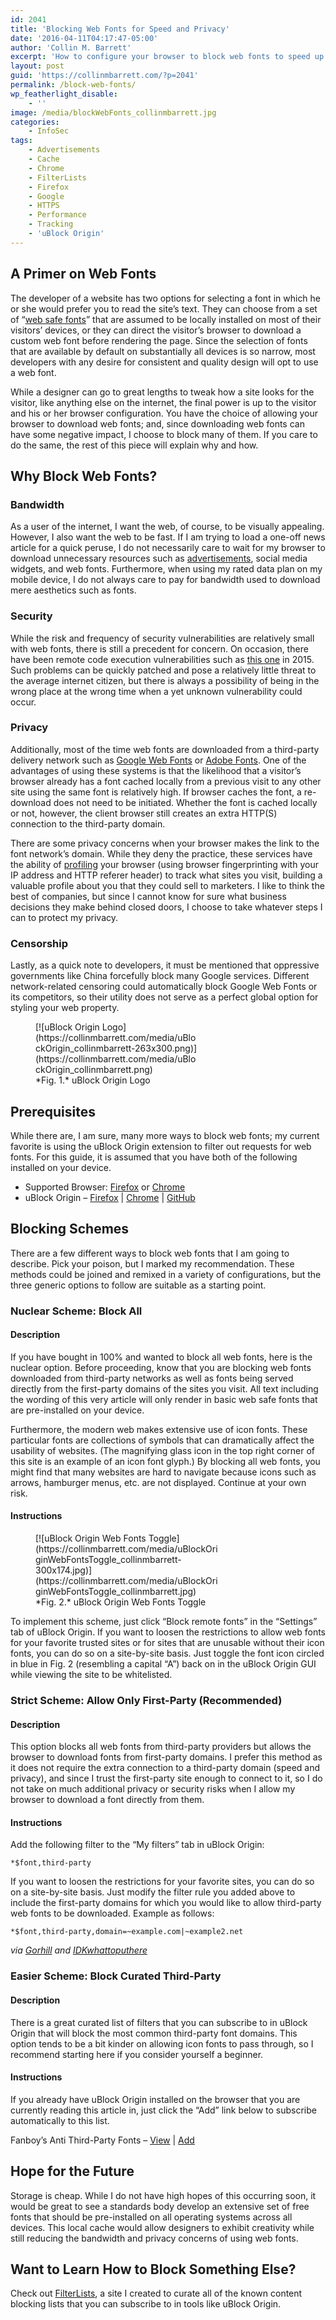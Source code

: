 ```yaml
---
id: 2041
title: 'Blocking Web Fonts for Speed and Privacy'
date: '2016-04-11T04:17:47-05:00'
author: 'Collin M. Barrett'
excerpt: 'How to configure your browser to block web fonts to speed up your web browsing and protect your privacy.'
layout: post
guid: 'https://collinmbarrett.com/?p=2041'
permalink: /block-web-fonts/
wp_featherlight_disable:
    - ''
image: /media/blockWebFonts_collinmbarrett.jpg
categories:
    - InfoSec
tags:
    - Advertisements
    - Cache
    - Chrome
    - FilterLists
    - Firefox
    - Google
    - HTTPS
    - Performance
    - Tracking
    - 'uBlock Origin'
---
```


## A Primer on Web Fonts

The developer of a website has two options for selecting a font in which he or she would prefer you to read the site’s text. They can choose from a set of “[web safe fonts](https://www.cssfontstack.com/ "CSS Font Stack")” that are assumed to be locally installed on most of their visitors’ devices, or they can direct the visitor’s browser to download a custom web font before rendering the page. Since the selection of fonts that are available by default on substantially all devices is so narrow, most developers with any desire for consistent and quality design will opt to use a web font.

While a designer can go to great lengths to tweak how a site looks for the visitor, like anything else on the internet, the final power is up to the visitor and his or her browser configuration. You have the choice of allowing your browser to download web fonts; and, since downloading web fonts can have some negative impact, I choose to block many of them. If you care to do the same, the rest of this piece will explain why and how.

## Why Block Web Fonts?

### Bandwidth

As a user of the internet, I want the web, of course, to be visually appealing. However, I also want the web to be fast. If I am trying to load a one-off news article for a quick peruse, I do not necessarily care to wait for my browser to download unnecessary resources such as [advertisements](https://collinmbarrett.com/tag/advertisements/), social media widgets, and web fonts. Furthermore, when using my rated data plan on my mobile device, I do not always care to pay for bandwidth used to download mere aesthetics such as fonts.

### Security

While the risk and frequency of security vulnerabilities are relatively small with web fonts, there is still a precedent for concern. On occasion, there have been remote code execution vulnerabilities such as [this one](https://docs.microsoft.com/en-us/security-updates/SecurityBulletins/2015/ms15-044 "Vulnerabilities in Microsoft Font Drivers Could Allow Remote Code Execution") in 2015. Such problems can be quickly patched and pose a relatively little threat to the average internet citizen, but there is always a possibility of being in the wrong place at the wrong time when a yet unknown vulnerability could occur.

### Privacy

Additionally, most of the time web fonts are downloaded from a third-party delivery network such as [Google Web Fonts](https://fonts.google.com/) or [Adobe Fonts](https://fonts.adobe.com/). One of the advantages of using these systems is that the likelihood that a visitor’s browser already has a font cached locally from a previous visit to any other site using the same font is relatively high. If browser caches the font, a re-download does not need to be initiated. Whether the font is cached locally or not, however, the client browser still creates an extra HTTP(S) connection to the third-party domain.

There are some privacy concerns when your browser makes the link to the font network’s domain. While they deny the practice, these services have the ability of [profiling](https://collinmbarrett.com/tag/tracking/) your browser (using browser fingerprinting with your IP address and HTTP referer header) to track what sites you visit, building a valuable profile about you that they could sell to marketers. I like to think the best of companies, but since I cannot know for sure what business decisions they make behind closed doors, I choose to take whatever steps I can to protect my privacy.

### Censorship

Lastly, as a quick note to developers, it must be mentioned that oppressive governments like China forcefully block many Google services. Different network-related censoring could automatically block Google Web Fonts or its competitors, so their utility does not serve as a perfect global option for styling your web property.

<figure aria-describedby="caption-attachment-2630" class="wp-caption alignright" id="attachment_2630" style="width: 263px">[![uBlock Origin Logo](https://collinmbarrett.com/media/uBlockOrigin_collinmbarrett-263x300.png)](https://collinmbarrett.com/media/uBlockOrigin_collinmbarrett.png)<figcaption class="wp-caption-text" id="caption-attachment-2630">*Fig. 1.* uBlock Origin Logo</figcaption></figure>

## Prerequisites

While there are, I am sure, many more ways to block web fonts; my current favorite is using the uBlock Origin extension to filter out requests for web fonts. For this guide, it is assumed that you have both of the following installed on your device.

- Supported Browser: [Firefox](https://www.mozilla.org/en-US/firefox/) or [Chrome](https://www.google.com/chrome/)
- uBlock Origin – [Firefox](https://addons.mozilla.org/en-US/firefox/addon/ublock-origin/ "uBlock Origin for Firefox") | [Chrome](https://chrome.google.com/webstore/detail/ublock-origin/cjpalhdlnbpafiamejdnhcphjbkeiagm?hl=en "uBlock Origin for Chrome") | [GitHub](https://github.com/gorhill/uBlock "uBlock Origin on GitHub")

## Blocking Schemes

There are a few different ways to block web fonts that I am going to describe. Pick your poison, but I marked my recommendation. These methods could be joined and remixed in a variety of configurations, but the three generic options to follow are suitable as a starting point.

### Nuclear Scheme: Block All

#### Description

If you have bought in 100% and wanted to block all web fonts, here is the nuclear option. Before proceeding, know that you are blocking web fonts downloaded from third-party networks as well as fonts being served directly from the first-party domains of the sites you visit. All text including the wording of this very article will only render in basic web safe fonts that are pre-installed on your device.

Furthermore, the modern web makes extensive use of icon fonts. These particular fonts are collections of symbols that can dramatically affect the usability of websites. (The magnifying glass icon in the top right corner of this site is an example of an icon font glyph.) By blocking all web fonts, you might find that many websites are hard to navigate because icons such as arrows, hamburger menus, etc. are not displayed. Continue at your own risk.

#### Instructions

<figure aria-describedby="caption-attachment-2644" class="wp-caption alignright" id="attachment_2644" style="width: 300px">[![uBlock Origin Web Fonts Toggle](https://collinmbarrett.com/media/uBlockOriginWebFontsToggle_collinmbarrett-300x174.jpg)](https://collinmbarrett.com/media/uBlockOriginWebFontsToggle_collinmbarrett.jpg)<figcaption class="wp-caption-text" id="caption-attachment-2644">*Fig. 2.* uBlock Origin Web Fonts Toggle</figcaption></figure>

To implement this scheme, just click “Block remote fonts” in the “Settings” tab of uBlock Origin. If you want to loosen the restrictions to allow web fonts for your favorite trusted sites or for sites that are unusable without their icon fonts, you can do so on a site-by-site basis. Just toggle the font icon circled in blue in Fig. 2 (resembling a capital “A”) back on in the uBlock Origin GUI while viewing the site to be whitelisted.

### Strict Scheme: Allow Only First-Party (Recommended)

#### Description

This option blocks all web fonts from third-party providers but allows the browser to download fonts from first-party domains. I prefer this method as it does not require the extra connection to a third-party domain (speed and privacy), and since I trust the first-party site enough to connect to it, so I do not take on much additional privacy or security risks when I allow my browser to download a font directly from them.

#### Instructions

Add the following filter to the “My filters” tab in uBlock Origin:

```
*$font,third-party

```

If you want to loosen the restrictions for your favorite sites, you can do so on a site-by-site basis. Just modify the filter rule you added above to include the first-party domains for which you would like to allow third-party web fonts to be downloaded. Example as follows:

```
*$font,third-party,domain=~example.com|~example2.net

```

*via [Gorhill](https://github.com/gorhill/uBlock/issues/363#issuecomment-191796040 "uBlock Origin GitHub Issue") and [IDKwhattoputhere](https://github.com/gorhill/uBlock/issues/363#issuecomment-199870634 "uBlock Origin GitHub Issue")*

### Easier Scheme: Block Curated Third-Party

#### Description

There is a great curated list of filters that you can subscribe to in uBlock Origin that will block the most common third-party font domains. This option tends to be a bit kinder on allowing icon fonts to pass through, so I recommend starting here if you consider yourself a beginner.

#### Instructions

If you already have uBlock Origin installed on the browser that you are currently reading this article in, just click the “Add” link below to subscribe automatically to this list.

Fanboy’s Anti Third-Party Fonts – [View](https://fanboy.co.nz/fanboy-antifonts.txt "View Fanboy's Anti Third-Party Fonts") | [Add](abp:subscribe?location=https://fanboy.co.nz/fanboy-antifonts.txt&title=Fanboy%20Third-Party%20Fonts "Add Fanboy's Anti Third-Party Fonts to uBlock Origin or Adblock Plus")

## Hope for the Future

Storage is cheap. While I do not have high hopes of this occurring soon, it would be great to see a standards body develop an extensive set of free fonts that should be pre-installed on all operating systems across all devices. This local cache would allow designers to exhibit creativity while still reducing the bandwidth and privacy concerns of using web fonts.

## Want to Learn How to Block Something Else?

Check out [FilterLists](https://filterlists.com/), a site I created to curate all of the known content blocking lists that you can subscribe to in tools like uBlock Origin.